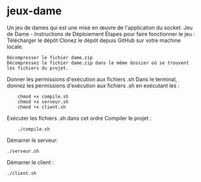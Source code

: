 # jeux-dame
Un jeu de dames qui est une mise en œuvre de l'application du socket.
Jeu de Dame - Instructions de Déploiement
Étapes pour faire fonctionner le jeu :
    Télécharger le dépôt
    Clonez le dépôt depuis GitHub sur votre machine locale.

    Décompresser le fichier dame.zip
    Décompressez le fichier dame.zip dans le même dossier où se trouvent les fichiers du projet.

Donner les permissions d'exécution aux fichiers .sh
Dans le terminal, donnez les permissions d'exécution aux fichiers .sh en exécutant les :

        chmod +x compile.sh
        chmod +x serveur.sh
        chmod +x client.sh

Exécuter les fichiers .sh dans cet ordre
    Compiler le projet :
    
        ./compile.sh
        
Démarrer le serveur:

    ./serveur.sh
    
Démarrer le client :

    ./client.sh


      
    

